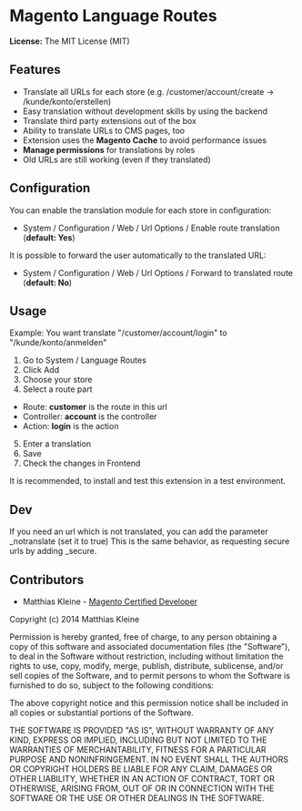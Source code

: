 # Magento Language Routes

**License:** The MIT License (MIT)

## Features

- Translate all URLs for each store (e.g. /customer/account/create -> /kunde/konto/erstellen)
- Easy translation without development skills by using the backend
- Translate third party extensions out of the box
- Ability to translate URLs to CMS pages, too
- Extension uses the **Magento Cache** to avoid performance issues
- **Manage permissions** for translations by roles
- Old URLs are still working (even if they translated)

## Configuration

You can enable the translation module for each store in configuration:

- System / Configuration / Web / Url Options / Enable route translation (**default: Yes**)

It is possible to forward the user automatically to the translated URL:

- System / Configuration / Web / Url Options / Forward to translated route (**default: No**)

## Usage

Example: You want translate "/customer/account/login" to "/kunde/konto/anmelden"

1. Go to System / Language Routes
2. Click Add
3. Choose your store
4. Select a route part
 - Route: **customer** is the route in this url
 - Controller: **account** is the controller
 - Action: **login** is the action
5. Enter a translation
6. Save
7. Check the changes in Frontend

It is recommended, to install and test this extension in a test environment.

## Dev

If you need an url which is not translated, you can add the parameter _notranslate (set it to true)
This is the same behavior, as requesting secure urls by adding _secure.

## Contributors

- Matthias Kleine - [Magento Certified Developer](http://www.magentocommerce.com/certification/directory/dev/878053/)

Copyright (c) 2014 Matthias Kleine

Permission is hereby granted, free of charge, to any person obtaining a copy
of this software and associated documentation files (the "Software"), to deal
in the Software without restriction, including without limitation the rights
to use, copy, modify, merge, publish, distribute, sublicense, and/or sell
copies of the Software, and to permit persons to whom the Software is
furnished to do so, subject to the following conditions:

The above copyright notice and this permission notice shall be included in
all copies or substantial portions of the Software.

THE SOFTWARE IS PROVIDED "AS IS", WITHOUT WARRANTY OF ANY KIND, EXPRESS OR
IMPLIED, INCLUDING BUT NOT LIMITED TO THE WARRANTIES OF MERCHANTABILITY,
FITNESS FOR A PARTICULAR PURPOSE AND NONINFRINGEMENT. IN NO EVENT SHALL THE
AUTHORS OR COPYRIGHT HOLDERS BE LIABLE FOR ANY CLAIM, DAMAGES OR OTHER
LIABILITY, WHETHER IN AN ACTION OF CONTRACT, TORT OR OTHERWISE, ARISING FROM,
OUT OF OR IN CONNECTION WITH THE SOFTWARE OR THE USE OR OTHER DEALINGS IN
THE SOFTWARE.
